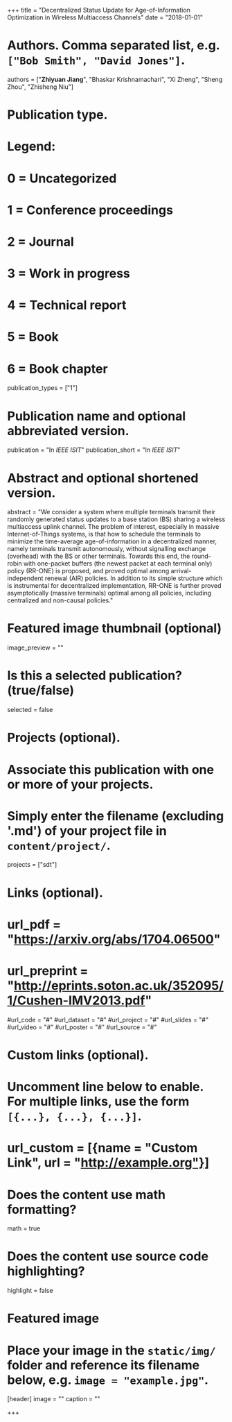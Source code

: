 +++
title = "Decentralized Status Update for Age-of-Information Optimization in Wireless Multiaccess Channels"
date = "2018-01-01"

# Authors. Comma separated list, e.g. `["Bob Smith", "David Jones"]`.
authors = ["**Zhiyuan Jiang**", "Bhaskar Krishnamachari", "Xi Zheng", "Sheng Zhou", "Zhisheng Niu"]

# Publication type.
# Legend:
# 0 = Uncategorized
# 1 = Conference proceedings
# 2 = Journal
# 3 = Work in progress
# 4 = Technical report
# 5 = Book
# 6 = Book chapter
publication_types = ["1"]

# Publication name and optional abbreviated version.
publication = "In *IEEE ISIT*"
publication_short = "In *IEEE ISIT*"

# Abstract and optional shortened version.
abstract = "We consider a system where multiple terminals transmit their randomly generated status updates to a base station (BS) sharing a wireless multiaccess uplink channel. The problem of interest, especially in massive Internet-of-Things systems, is that how to schedule the terminals to minimize the time-average age-of-information in a decentralized manner, namely terminals transmit autonomously, without signalling exchange (overhead) with the BS or other terminals. Towards this end, the round-robin with one-packet buffers (the newest packet at each terminal only) policy (RR-ONE) is proposed, and proved optimal among arrival-independent renewal (AIR) policies. In addition to its simple structure which is instrumental for decentralized implementation, RR-ONE is further proved asymptotically (massive terminals) optimal among all policies, including centralized and non-causal policies."

# Featured image thumbnail (optional)
image_preview = ""

# Is this a selected publication? (true/false)
selected = false

# Projects (optional).
#   Associate this publication with one or more of your projects.
#   Simply enter the filename (excluding '.md') of your project file in `content/project/`.
projects = ["sdt"]

# Links (optional).
# url_pdf = "https://arxiv.org/abs/1704.06500"
# url_preprint = "http://eprints.soton.ac.uk/352095/1/Cushen-IMV2013.pdf"
#url_code = "#"
#url_dataset = "#"
#url_project = "#"
#url_slides = "#"
#url_video = "#"
#url_poster = "#"
#url_source = "#"

# Custom links (optional).
#   Uncomment line below to enable. For multiple links, use the form `[{...}, {...}, {...}]`.
# url_custom = [{name = "Custom Link", url = "http://example.org"}]

# Does the content use math formatting?
math = true

# Does the content use source code highlighting?
highlight = false

# Featured image
# Place your image in the `static/img/` folder and reference its filename below, e.g. `image = "example.jpg"`.
[header]
image = ""
caption = ""

+++

